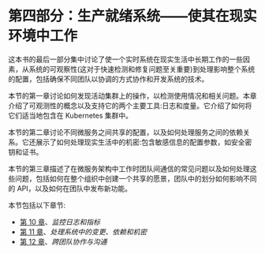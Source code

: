 # 第四部分：生产就绪系统——使其在现实环境中工作

这本书的最后一部分集中讨论了使一个实时系统在现实生活中长期工作的一些因素，从系统的可观察性(这对于快速检测和修复问题至关重要)到处理影响整个系统的配置，包括确保不同团队以协调的方式协作和开发系统的技术。

本节的第一章讨论如何发现活动集群上的操作，以检测使用情况和相关问题。本章介绍了可观测性的概念以及支持它的两个主要工具:日志和度量。它介绍了如何将它们适当地包含在 Kubernetes 集群中。

本节的第二章讨论不同微服务之间共享的配置，以及如何处理服务之间的依赖关系。它还展示了如何处理现实生活中的机密:包含敏感信息的配置参数，如安全密钥和证书。

本节的第三章描述了在微服务架构中工作时团队间通信的常见问题以及如何处理这些问题，包括如何在整个组织中创建一个共享的愿景，团队中的划分如何影响不同的 API，以及如何在团队中发布新功能。

本节包括以下章节:

*   [第 10 章](10.html)、*监控日志和指标*
*   [第 11 章](11.html)、*处理系统中的变更、依赖和机密*
*   [第 12 章](12.html)、*跨团队协作与沟通*
